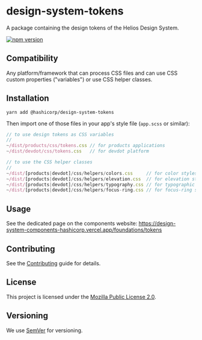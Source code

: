 # design-system-tokens

A package containing the design tokens of the Helios Design System.

[![npm version](https://badge.fury.io/js/%40hashicorp%2Fdesign-system-tokens.svg)](https://badge.fury.io/js/%40hashicorp%2Fdesign-system-tokens)

## Compatibility

Any platform/framework that can process CSS files and can use CSS custom properties ("variables") or use CSS helper classes.

## Installation

```
yarn add @hashicorp/design-system-tokens
```

Then import one of those files in your app's style file (`app.scss` or similar):

```js
// to use design tokens as CSS variables
//
~/dist/products/css/tokens.css // for products applications
~/dist/devdot/css/tokens.css   // for devdot platform

// to use the CSS helper classes
//
~/dist/[products|devdot]/css/helpers/colors.css     // for color styles
~/dist/[products|devdot]/css/helpers/elevation.css  // for elevation styles
~/dist/[products|devdot]/css/helpers/typography.css // for typographic styles
~/dist/[products|devdot]/css/helpers/focus-ring.css // for focus-ring style
```

## Usage

See the dedicated page on the components website: https://design-system-components-hashicorp.vercel.app/foundations/tokens

## Contributing

See the [Contributing](CONTRIBUTING.md) guide for details.

## License

This project is licensed under the [Mozilla Public License 2.0](LICENSE.md).

## Versioning

We use [SemVer](http://semver.org/) for versioning.
